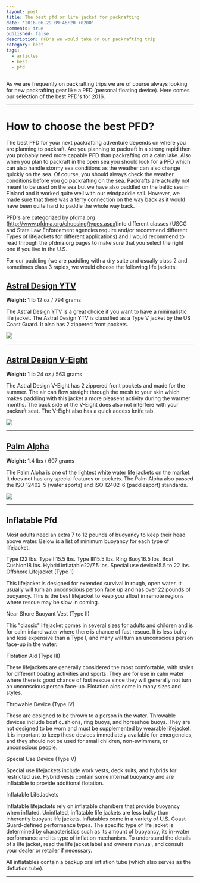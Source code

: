 ```yaml
---
layout: post
title: The best pfd or life jacket for packrafting
date: '2016-06-29 09:46:20 +0200'
comments: true
published: false
description: PFD's we would take on our packrafting trip
category: best
tags:
  - articles
  - best
  - pfd
---
```

As we are frequently on packrafting trips we are of course always looking for new packrafting gear like a PFD (personal floating device). Here comes our selection of the best PFD's for 2016.

---

# How to choose the best PFD?
The best PFD for your next packrafting adventure depends on where you are planning to packraft. Are you planning to packraft in a strong rapid then you probably need more capable PFD  than packrafting on a calm lake. Also when you plan to packraft in the open sea you should look for a PFD which can also handle stormy sea conditions as the weather can also change quickly on the sea. Of course, you should always check the weather conditions before you go packrafting on the sea. Packrafts are actually not meant to be used on the sea but we have also paddled on the baltic sea in Finland and it worked quite well with our windpaddle sail. However, we made sure that there was a ferry connection on the way back as it would have been quite hard to paddle the whole way back.

PFD's are categorized by pfdma.org ([http://www.pfdma.org/choosing/types.aspx)](http://www.pfdma.org/choosing/types.aspx)into different classes (USCG and State Law Enforcement agencies require and/or recommend different Types of lifejackets for different applications) and I would recommend to read through the pfdma.org pages to make sure that you select the right one if you live in the U.S.

For our paddling (we are paddling with a dry suite and usually class 2 and sometimes class 3 rapids, we would choose the following life jackets:

## [Astral Design YTV](http://www.backcountry.com/astral-ytv-personal-flotation-device)

**Weight:** 1 lb 12 oz / 794 grams

The Astral Design YTV is a great choice if you want to have a minimalistic life jacket. The Astral Design YTV is classified as a Type V jacket by the US Coast Guard. It also has 2 zippered front pockets. 

<a href="https://www.amazon.com/gp/product/B01BMZWV6C/ref=as_li_tl?ie=UTF8&camp=1789&creative=9325&creativeASIN=B01BMZWV6C&linkCode=as2&tag=hikeve-20&linkId=0fb99e04474c270ca1f5d07c107a0dd9"><img border="0" src="//ws-na.amazon-adsystem.com/widgets/q?_encoding=UTF8&MarketPlace=US&ASIN=B01BMZWV6C&ServiceVersion=20070822&ID=AsinImage&WS=1&Format=_SL250_&tag=hikeve-20" ></a><img src="//ir-na.amazon-adsystem.com/e/ir?t=hikeve-20&l=am2&o=1&a=B01BMZWV6C" width="1" height="1" border="0" alt="" style="border:none !important; margin:0px !important;" />

---

## [Astral Design V-Eight](https://www.rei.com/product/881421/astral-v-eight-pfd)

**Weight:** 1 lb 24 oz / 563 grams

The Astral Design V-Eight has 2 zippered front pockets and made for the summer. The air can flow straight through the mesh to your skin which makes paddling with this jacket a more pleasent activity during the warmer months. The back side of the V-Eight does also not interfere with your packraft seat. The V-Eight also has a quick access knife tab.

<a href="https://www.amazon.com/gp/product/B00TMANL50/ref=as_li_tl?ie=UTF8&camp=1789&creative=9325&creativeASIN=B00TMANL50&linkCode=as2&tag=hikeve-20&linkId=254bf432198b3c65cdd8cabe819e726a"><img border="0" src="//ws-na.amazon-adsystem.com/widgets/q?_encoding=UTF8&MarketPlace=US&ASIN=B00TMANL50&ServiceVersion=20070822&ID=AsinImage&WS=1&Format=_SL250_&tag=hikeve-20" ></a><img src="//ir-na.amazon-adsystem.com/e/ir?t=hikeve-20&l=am2&o=1&a=B00TMANL50" width="1" height="1" border="0" alt="" style="border:none !important; margin:0px !important;" />


---

## <a href="http://amzn.to/29kvV8M" rel="nofollow">Palm Alpha</a>

**Weight:** 1.4 lbs / 607 grams

The Palm Alpha is one of the lightest white water life jackets on the market. It does not has any special features or pockets. The Palm Alpha also passed the ISO 12402-5 (water sports) and ISO 12402-6 (paddlesport) standards. 

<a href="https://www.amazon.com/gp/product/B00SL7IY84/ref=as_li_tl?ie=UTF8&camp=1789&creative=9325&creativeASIN=B00SL7IY84&linkCode=as2&tag=hikeve-20&linkId=d7b6b512d5f3a3e5428922541d672fbd"><img border="0" src="//ws-na.amazon-adsystem.com/widgets/q?_encoding=UTF8&MarketPlace=US&ASIN=B00SL7IY84&ServiceVersion=20070822&ID=AsinImage&WS=1&Format=_SL250_&tag=hikeve-20" ></a><img src="//ir-na.amazon-adsystem.com/e/ir?t=hikeve-20&l=am2&o=1&a=B00SL7IY84" width="1" height="1" border="0" alt="" style="border:none !important; margin:0px !important;" />


---

## Inflatable Pfd


Most adults need an extra 7 to 12 pounds of buoyancy to keep their head above water. Below is a list of minimum buoyancy for each type of lifejacket.

Type I22 lbs.
Type II15.5 lbs.
Type III15.5 lbs.
Ring Buoy16.5 lbs.
Boat Cushion18 lbs.
Hybrid inflatable22/7.5 lbs.
Special use device15.5 to 22 lbs.
Offshore Lifejacket (Type 1)

This lifejacket is designed for extended survival in rough, open water. It usually will turn an unconscious person face up and has over 22 pounds of buoyancy. This is the best lifejacket to keep you afloat in remote regions where rescue may be slow in coming.

Near Shore Buoyant Vest (Type II)

This "classic" lifejacket comes in several sizes for adults and children and is for calm inland water where there is chance of fast rescue. It is less bulky and less expensive than a Type I, and many will turn an unconscious person face-up in the water.

Flotation Aid (Type III)

These lifejackets are generally considered the most comfortable, with styles for different boating activities and sports. They are for use in calm water where there is good chance of fast rescue since they will generally not turn an unconscious person face-up. Flotation aids come in many sizes and styles.

Throwable Device (Type IV)

These are designed to be thrown to a person in the water. Throwable devices include boat cushions, ring buoys, and horseshoe buoys. They are not designed to be worn and must be supplemented by wearable lifejacket. It is important to keep these devices immediately available for emergencies, and they should not be used for small children, non-swimmers, or unconscious people.

Special Use Device (Type V)

Special use lifejackets include work vests, deck suits, and hybrids for restricted use. Hybrid vests contain some internal buoyancy and are inflatable to provide additional flotation.

Inflatable LifeJackets

Inflatable lifejackets rely on inflatable chambers that provide buoyancy when inflated. Uninflated, inflatable life jackets are less bulky than inherently buoyant life jackets. Inflatables come in a variety of U.S. Coast Guard-defined performance types. The specific type of life jacket is determined by characteristics such as its amount of buoyancy, its in-water performance and its type of inflation mechanism. To understand the details of a life jacket, read the life jacket label and owners manual, and consult your dealer or retailer if necessary.

All inflatables contain a backup oral inflation tube (which also serves as the deflation tube).

---

<script type="text/javascript">
amzn_assoc_placement = "adunit0";
amzn_assoc_search_bar = "false";
amzn_assoc_tracking_id = "hikeve-20";
amzn_assoc_search_bar_position = "top";
amzn_assoc_ad_mode = "search";
amzn_assoc_ad_type = "smart";
amzn_assoc_marketplace = "amazon";
amzn_assoc_region = "US";
amzn_assoc_title = "PFD suggestions";
amzn_assoc_default_search_phrase = "pfd";
amzn_assoc_default_category = "All";
amzn_assoc_linkid = "78413c95e14d2f123feb6172290c7761";
</script>
<script src="//z-na.amazon-adsystem.com/widgets/onejs?MarketPlace=US"></script>

